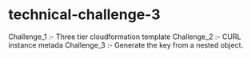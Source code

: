 # technical-challenge-3
 Challenge_1 :- Three tier cloudformation template
 Challenge_2 :- CURL instance metada
 Challenge_3 :- Generate the key from a nested object.